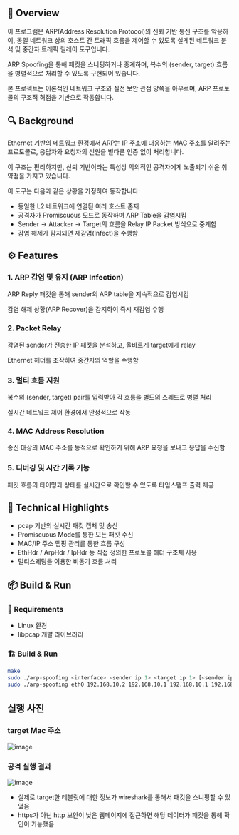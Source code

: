 ## 🧭 Overview
이 프로그램은 ARP(Address Resolution Protocol)의 신뢰 기반 통신 구조를 악용하여, 동일 네트워크 상의 호스트 간 트래픽 흐름을 제어할 수 있도록 설계된 네트워크 분석 및 중간자 트래픽 릴레이 도구입니다. 

ARP Spoofing을 통해 패킷을 스니핑하거나 중계하며, 복수의 (sender, target) 흐름을 병렬적으로 처리할 수 있도록 구현되어 있습니다.

본 프로젝트는 이론적인 네트워크 구조와 실전 보안 관점 양쪽을 아우르며, ARP 프로토콜의 구조적 허점을 기반으로 작동합니다.

## 🔍 Background
Ethernet 기반의 네트워크 환경에서 ARP는 IP 주소에 대응하는 MAC 주소를 알려주는 프로토콜로, 응답자와 요청자의 신원을 별다른 인증 없이 처리합니다. 

이 구조는 편리하지만, 신뢰 기반이라는 특성상 악의적인 공격자에게 노출되기 쉬운 취약점을 가지고 있습니다.

이 도구는 다음과 같은 상황을 가정하여 동작합니다:
- 동일한 L2 네트워크에 연결된 여러 호스트 존재
- 공격자가 Promiscuous 모드로 동작하며 ARP Table을 감염시킴
- Sender → Attacker → Target의 흐름을 Relay IP Packet 방식으로 중계함
- 감염 해제가 탐지되면 재감염(Infect)을 수행함

## ⚙️ Features
### 1. ARP 감염 및 유지 (ARP Infection)
ARP Reply 패킷을 통해 sender의 ARP table을 지속적으로 감염시킴

감염 해제 상황(ARP Recover)을 감지하여 즉시 재감염 수행

### 2. Packet Relay
감염된 sender가 전송한 IP 패킷을 분석하고, 올바르게 target에게 relay

Ethernet 헤더를 조작하여 중간자의 역할을 수행함

### 3. 멀티 흐름 지원
복수의 (sender, target) pair를 입력받아 각 흐름을 별도의 스레드로 병렬 처리

실시간 네트워크 제어 환경에서 안정적으로 작동

### 4. MAC Address Resolution
송신 대상의 MAC 주소를 동적으로 확인하기 위해 ARP 요청을 보내고 응답을 수신함

### 5. 디버깅 및 시간 기록 기능
패킷 흐름의 타이밍과 상태를 실시간으로 확인할 수 있도록 타임스탬프 출력 제공

## 🧩 Technical Highlights
- pcap 기반의 실시간 패킷 캡처 및 송신
- Promiscuous Mode를 통한 모든 패킷 수신
- MAC/IP 주소 맵핑 관리를 통한 흐름 구성
- EthHdr / ArpHdr / IpHdr 등 직접 정의한 프로토콜 헤더 구조체 사용
- 멀티스레딩을 이용한 비동기 흐름 처리

## 📦 Build & Run 
### 🔧 Requirements
- Linux 환경
- libpcap 개발 라이브러리

### 🏗️ Build & Run
```bash
make
sudo ./arp-spoofing <interface> <sender ip 1> <target ip 1> [<sender ip 2> <target ip 2>...]
sudo ./arp-spoofing eth0 192.168.10.2 192.168.10.1 192.168.10.1 192.168.10.2
```

## 실행 사진
### target Mac 주소
![image](https://github.com/user-attachments/assets/56d2bc5e-f8ba-4e4a-b092-938101c4b6b2)

### 공격 실행 결과
![image](https://github.com/user-attachments/assets/6ff55960-6960-4fd3-aca5-5446c51327e0)
- 실제로 target한 테블릿에 대한 정보가 wireshark를 통해서 패킷을 스니핑할 수 있었음
- https가 아닌 http 보안이 낮은 웹페이지에 접근하면 해당 데이터가 패킷을 통해 확인이 가능했음
